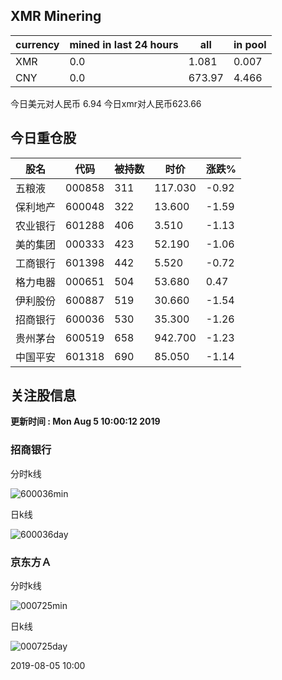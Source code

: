 ## XMR Minering

|currency|mined in last 24 hours|all|in pool|
|---|---|---|---|
|XMR|0.0|1.081|0.007|
|CNY|0.0|673.97|4.466|

今日美元对人民币 6.94	今日xmr对人民币623.66


## 今日重仓股 

|股名|代码|被持数|时价|涨跌%|
|---|---|---|---|---|
|五粮液|000858|311|117.030|-0.92|
|保利地产|600048|322|13.600|-1.59|
|农业银行|601288|406|3.510|-1.13|
|美的集团|000333|423|52.190|-1.06|
|工商银行|601398|442|5.520|-0.72|
|格力电器|000651|504|53.680|0.47|
|伊利股份|600887|519|30.660|-1.54|
|招商银行|600036|530|35.300|-1.26|
|贵州茅台|600519|658|942.700|-1.23|
|中国平安|601318|690|85.050|-1.14|

## 关注股信息
**更新时间 : Mon Aug  5 10:00:12 2019**
### 招商银行 
分时k线

![600036min](http://image.sinajs.cn/newchart/min/n/sh600036.gif)

日k线

![600036day](http://image.sinajs.cn/newchart/daily/n/sh600036.gif)

### 京东方Ａ 
分时k线

![000725min](http://image.sinajs.cn/newchart/min/n/sz000725.gif)

日k线

![000725day](http://image.sinajs.cn/newchart/daily/n/sz000725.gif)

2019-08-05 10:00
